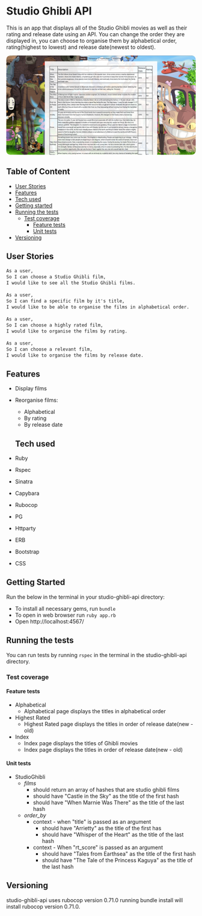 # Studio Ghibli API

This is an app that displays all of the Studio Ghibli movies as well as their rating and release date using an API. You can change the order they are displayed in, you can choose to organise them by alphabetical order, rating(highest to lowest) and release date(newest to oldest). 

<img src="./public/images/Screen Shot 2020-03-05 at 15.37.30.png" style="border-radius:10px;"/>

## Table of Content
- [User Stories](#user-stories)
- [Features](#features)
- [Tech used](#tech-used)
- [Getting started](#getting-started)
- [Running the tests](#running-the-tests)
  - [Test coverage](#test-coverage)
    - [Feature tests](#feature-tests)
    - [Unit tests](#unit-tests)
- [Versioning](#versioning)  

## User Stories

```
As a user,
So I can choose a Studio Ghibli film,
I would like to see all the Studio Ghibli films.

As a user,
So I can find a specific film by it's title,
I would like to be able to organise the films in alphabetical order.

As a user,
So I can choose a highly rated film,
I would like to organise the films by rating.

As a user,
So I can choose a relevant film,
I would like to organise the films by release date.
```

## Features
- Display films
- Reorganise films:
  - Alphabetical
  - By rating
  - By release date
  
  ## Tech used
- Ruby  
- Rspec  
- Sinatra  
- Capybara
- Rubocop
- PG
- Httparty
- ERB
- Bootstrap
- CSS


## Getting Started

Run the below in the terminal in your studio-ghibli-api directory:
- To install all necessary gems, run ```bundle```
- To open in web browser run ```ruby app.rb```
- Open http://localhost:4567/

## Running the tests  

You can run tests by running ```rspec``` in the terminal in the studio-ghibli-api directory.

### Test coverage  
#### Feature tests

- Alphabetical
  - Alphabetical page displays the titles in alphabetical order
- Highest Rated
  - Highest Rated page displays the titles in order of release date(new - old)
- Index
  - Index page displays the titles of Ghibli movies
  - Index page displays the titles in order of release date(new - old)
 
#### Unit tests

- StudioGhibli
  - *films*
    - should return an array of hashes that are studio ghibli films
    - should have "Castle in the Sky" as the title of the first hash
    - should have "When Marnie Was There" as the title of the last hash
  - *order_by*
    - context - when "title" is passed as an argument
      - should have "Arrietty" as the title of the first has
      - should have "Whisper of the Heart" as the title of the last hash
    - context - When "rt_score" is passed as an argument
      - should have "Tales from Earthsea" as the title of the first hash
      - should have "The Tale of the Princess Kaguya" as the title of the last hash

## Versioning
studio-ghibli-api uses rubocop version 0.71.0 running bundle install will install rubocop version 0.71.0.

